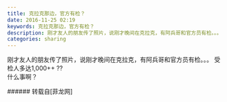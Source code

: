 ```yaml
---
title: 克拉克那边，官方有检？
date: 2016-11-25 02:19
keywords: 克拉克那边，官方有检？
description: 刚才友人的朋友传了照片，说刚才晚间在克拉克，有阿兵哥和官方员有检。。。 受检人多达1,000++ ??什么事啊？
categories: sharing
---
```

<td class="t_f" id="postmessage_431728">

刚才友人的朋友传了照片，说刚才晚间在克拉克，有阿兵哥和官方员有检。。。 受检人多达1,000++ ??<br/>
什么事啊？<br/>
</td>
###### 转载自[菲龙网]